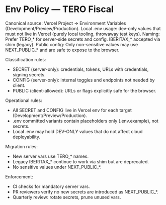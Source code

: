# Env Policy — TERO Fiscal

Canonical source: Vercel Project → Environment Variables (Development/Preview/Production).
Local .env usage: dev-only values that must not live in Vercel (purely local tooling, throwaway test keys).
Naming: Prefer TERO_* for server-side secrets and config. IBERITAX_* accepted via shim (legacy).
Public config: Only non-sensitive values may use NEXT_PUBLIC_* and are safe to expose to the browser.

Classification rules:
- SECRET (server-only): credentials, tokens, URLs with credentials, signing secrets.
- CONFIG (server-only): internal toggles and endpoints not needed by client.
- PUBLIC (client-allowed): URLs or flags explicitly safe for the browser.

Operational rules:
- All SECRET and CONFIG live in Vercel env for each target (Development/Preview/Production).
- .env committed variants contain placeholders only (.env.example), not secrets.
- Local .env may hold DEV-ONLY values that do not affect cloud deployability.

Migration rules:
- New server vars use TERO_* names.
- Legacy IBERITAX_* continue to work via shim but are deprecated.
- No sensitive values under NEXT_PUBLIC_*.

Enforcement:
- CI checks for mandatory server vars.
- PR reviewers verify no new secrets are introduced as NEXT_PUBLIC_*.
- Quarterly review: rotate secrets, prune unused vars.

